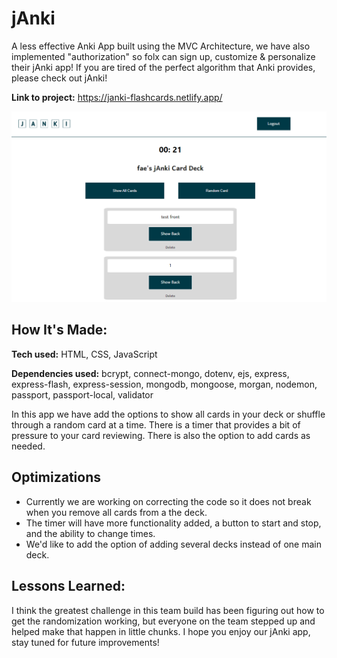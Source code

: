 # jAnki
A less effective Anki App built using the MVC Architecture, we have also implemented "authorization" so folx can sign up, customize & personalize their jAnki app! If you are tired of the perfect algorithm that Anki provides, please check out jAnki!

**Link to project:** https://janki-flashcards.netlify.app/

![alt tag](/public/images/all-cards.png)

## How It's Made:

**Tech used:** HTML, CSS, JavaScript

**Dependencies used:** bcrypt, connect-mongo, dotenv, ejs, express, express-flash, express-session, mongodb, mongoose, morgan, nodemon, passport, passport-local, validator

In this app we have add the options to show all cards in your deck or shuffle through a random card at a time. There is a timer that provides a bit of pressure to your card reviewing. There is also the option to add cards as needed.

## Optimizations

- Currently we are working on correcting the code so it does not break when you remove all cards from a the deck. 
- The timer will have more functionality added, a button to start and stop, and the ability to change times. 
- We'd like to add the option of adding several decks instead of one main deck. 

## Lessons Learned:

I think the greatest challenge in this team build has been figuring out how to get the randomization working, but everyone on the team stepped up and helped make that happen in little chunks. I hope you enjoy our jAnki app, stay tuned for future improvements!
